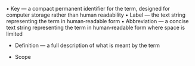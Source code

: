 


• Key — a compact permanent identifier for the term, designed for computer storage rather than
human readability
• Label — the text string representing the term in human‐readable form
• Abbreviation — a concise text string representing the term in human‐readable form where
space is limited

- Definition — a full description of what is meant by the term

- Scope
